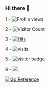 ### Hi there 👋

<!--
**VictorPoprozhuk/VictorPoprozhuk** is a ✨ _special_ ✨ repository because its `README.md` (this file) appears on your GitHub profile.

Here are some ideas to get you started:

- 🔭 I’m currently working on ...
- 🌱 I’m currently learning ...
- 👯 I’m looking to collaborate on ...
- 🤔 I’m looking for help with ...
- 💬 Ask me about ...
- 📫 How to reach me: ...
- 😄 Pronouns: ...
- ⚡ Fun fact: ...
-->
1 - ![Profile views](https://gpvc.arturio.dev/VictorPoprozhuk)

2 - ![Visitor Count](https://profile-counter.glitch.me/VictorPoprozhuk/count.svg)

3 - [![Hits](https://hits.seeyoufarm.com/api/count/incr/badge.svg?url=https%3A%2F%2Fgithub.com%2FVictorPoprozhuk&count_bg=%2379C83D&title_bg=%23555555&icon=&icon_color=%23E7E7E7&title=hits&edge_flat=false)](https://hits.seeyoufarm.com)

4 - ![visits](https://visit-counter.vercel.app/counter.png?page=&s=40&c=00ff00&bg=00000000&no=2&ff=digi)

5 - ![visitor badge](https://visitor-badge.glitch.me/badge?page_id=VictorPoprozhuk&left_text=MyPageVisitors)

6 - ![](https://komarev.com/ghpvc/?username=VictorPoprozhuk&color=dc143c)

[![Go Reference](https://pkg.go.dev/badge/www.youtube.com/watch?v=uixi3pH0fgw&list=PLP19RjSHH4aE9pB77yT1PbXzftGsXFiGl&index=27&ab_channel=TheArtofDevelopment.svg)](https://pkg.go.dev/www.youtube.com/watch?v=uixi3pH0fgw&list=PLP19RjSHH4aE9pB77yT1PbXzftGsXFiGl&index=27&ab_channel=TheArtofDevelopment)
